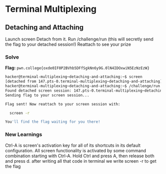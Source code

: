 # Terminal Multiplexing

## Detaching and Attaching
Launch screen
Detach from it.
Run /challenge/run (this will secretly send the flag to your detached session!)
Reattach to see your prize

### Solve
**Flag:** `pwn.college{oxde0IF0P2BVhb5DFfSgkNn6y9G.0lN4IDOxwiN5EzNzEzW}`

```bash
hacker@terminal-multiplexing~detaching-and-attaching:~$ screen
[detached from 147.pts-0.terminal-multiplexing~detaching-and-attaching]
hacker@terminal-multiplexing~detaching-and-attaching:~$ /challenge/run
Found detached screen session: 147.pts-0.terminal-multiplexing~detaching-and-attaching
Sending flag to your screen session...

Flag sent! Now reattach to your screen session with:

  screen -r

You'll find the flag waiting for you there!
```
### New Learnings
Ctrl-A is screen's activation key for all of its shortcuts in its default configuration. All screen functionality is activated by some command combination starting with Ctrl-A.
Hold Ctrl and press A, then release both and press d.
after writing all that code in terminal we write screen -r to get the flag

